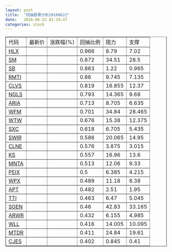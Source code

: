 ```yaml
---
layout: post
title:  "回抽股票分析20160622"
date:   2016-06-22 01:19:47
categories: stock
---
```

<script type="text/javascript">
var stockList = []
stockList.push('gb_hlx');
stockList.push('gb_sm');
stockList.push('gb_sb');
stockList.push('gb_rmti');
stockList.push('gb_clvs');
stockList.push('gb_ngls');
stockList.push('gb_aria');
stockList.push('gb_wfm');
stockList.push('gb_wtw');
stockList.push('gb_sxc');
stockList.push('gb_swir');
stockList.push('gb_clne');
stockList.push('gb_ks');
stockList.push('gb_mnta');
stockList.push('gb_peix');
stockList.push('gb_wpx');
stockList.push('gb_apt');
stockList.push('gb_tti');
stockList.push('gb_sgen');
stockList.push('gb_arwr');
stockList.push('gb_wll');
stockList.push('gb_mtdr');
stockList.push('gb_cjes');
</script>
<table border="1">
 <tr>
 <td>代码</td>
 <td>最新价</td>
 <td>涨跌幅(%)</td>
 <td>回抽比例</td>
 <td>阻力</td>
 <td>支撑</td>
</tr>
  <tr id="hlx">
  <td><a href="http://stock.finance.sina.com.cn/usstock/quotes/HLX.html" target="_blank">HLX</a></td><td></td><td></td><td>0.966</td><td>8.79</td><td>7.02</td></tr>
  <tr id="sm">
  <td><a href="http://stock.finance.sina.com.cn/usstock/quotes/SM.html" target="_blank">SM</a></td><td></td><td></td><td>0.872</td><td>34.51</td><td>28.5</td></tr>
  <tr id="sb">
  <td><a href="http://stock.finance.sina.com.cn/usstock/quotes/SB.html" target="_blank">SB</a></td><td></td><td></td><td>0.863</td><td>1.22</td><td>0.965</td></tr>
  <tr id="rmti">
  <td><a href="http://stock.finance.sina.com.cn/usstock/quotes/RMTI.html" target="_blank">RMTI</a></td><td></td><td></td><td>0.86</td><td>9.745</td><td>7.135</td></tr>
  <tr id="clvs">
  <td><a href="http://stock.finance.sina.com.cn/usstock/quotes/CLVS.html" target="_blank">CLVS</a></td><td></td><td></td><td>0.819</td><td>16.855</td><td>12.37</td></tr>
  <tr id="ngls">
  <td><a href="http://stock.finance.sina.com.cn/usstock/quotes/NGLS.html" target="_blank">NGLS</a></td><td></td><td></td><td>0.793</td><td>14.365</td><td>9.68</td></tr>
  <tr id="aria">
  <td><a href="http://stock.finance.sina.com.cn/usstock/quotes/ARIA.html" target="_blank">ARIA</a></td><td></td><td></td><td>0.713</td><td>8.705</td><td>6.635</td></tr>
  <tr id="wfm">
  <td><a href="http://stock.finance.sina.com.cn/usstock/quotes/WFM.html" target="_blank">WFM</a></td><td></td><td></td><td>0.701</td><td>34.84</td><td>28.465</td></tr>
  <tr id="wtw">
  <td><a href="http://stock.finance.sina.com.cn/usstock/quotes/WTW.html" target="_blank">WTW</a></td><td></td><td></td><td>0.676</td><td>15.38</td><td>12.375</td></tr>
  <tr id="sxc">
  <td><a href="http://stock.finance.sina.com.cn/usstock/quotes/SXC.html" target="_blank">SXC</a></td><td></td><td></td><td>0.618</td><td>6.705</td><td>5.435</td></tr>
  <tr id="swir">
  <td><a href="http://stock.finance.sina.com.cn/usstock/quotes/SWIR.html" target="_blank">SWIR</a></td><td></td><td></td><td>0.586</td><td>20.065</td><td>14.95</td></tr>
  <tr id="clne">
  <td><a href="http://stock.finance.sina.com.cn/usstock/quotes/CLNE.html" target="_blank">CLNE</a></td><td></td><td></td><td>0.576</td><td>3.875</td><td>3.015</td></tr>
  <tr id="ks">
  <td><a href="http://stock.finance.sina.com.cn/usstock/quotes/KS.html" target="_blank">KS</a></td><td></td><td></td><td>0.557</td><td>16.96</td><td>13.6</td></tr>
  <tr id="mnta">
  <td><a href="http://stock.finance.sina.com.cn/usstock/quotes/MNTA.html" target="_blank">MNTA</a></td><td></td><td></td><td>0.513</td><td>12.06</td><td>9.33</td></tr>
  <tr id="peix">
  <td><a href="http://stock.finance.sina.com.cn/usstock/quotes/PEIX.html" target="_blank">PEIX</a></td><td></td><td></td><td>0.5</td><td>6.385</td><td>4.215</td></tr>
  <tr id="wpx">
  <td><a href="http://stock.finance.sina.com.cn/usstock/quotes/WPX.html" target="_blank">WPX</a></td><td></td><td></td><td>0.489</td><td>11.18</td><td>8.38</td></tr>
  <tr id="apt">
  <td><a href="http://stock.finance.sina.com.cn/usstock/quotes/APT.html" target="_blank">APT</a></td><td></td><td></td><td>0.482</td><td>2.51</td><td>1.95</td></tr>
  <tr id="tti">
  <td><a href="http://stock.finance.sina.com.cn/usstock/quotes/TTI.html" target="_blank">TTI</a></td><td></td><td></td><td>0.463</td><td>6.47</td><td>5.045</td></tr>
  <tr id="sgen">
  <td><a href="http://stock.finance.sina.com.cn/usstock/quotes/SGEN.html" target="_blank">SGEN</a></td><td></td><td></td><td>0.46</td><td>42.83</td><td>33.165</td></tr>
  <tr id="arwr">
  <td><a href="http://stock.finance.sina.com.cn/usstock/quotes/ARWR.html" target="_blank">ARWR</a></td><td></td><td></td><td>0.432</td><td>6.155</td><td>4.985</td></tr>
  <tr id="wll">
  <td><a href="http://stock.finance.sina.com.cn/usstock/quotes/WLL.html" target="_blank">WLL</a></td><td></td><td></td><td>0.416</td><td>14.005</td><td>10.095</td></tr>
  <tr id="mtdr">
  <td><a href="http://stock.finance.sina.com.cn/usstock/quotes/MTDR.html" target="_blank">MTDR</a></td><td></td><td></td><td>0.411</td><td>24.84</td><td>19.61</td></tr>
  <tr id="cjes">
  <td><a href="http://stock.finance.sina.com.cn/usstock/quotes/CJES.html" target="_blank">CJES</a></td><td></td><td></td><td>0.402</td><td>0.845</td><td>0.41</td></tr>
</table>
